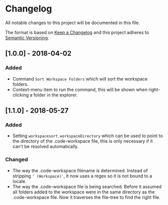 # Changelog
All notable changes to this project will be documented in this file.

The format is based on [Keep a Changelog](http://keepachangelog.com/en/1.0.0/)
and this project adheres to [Semantic Versioning](http://semver.org/spec/v2.0.0.html).

## [1.0.0] - 2018-04-02
### Added
- Command `Sort Workspace Folders` which will sort the workspace folders.
- Context-menu item to run the command, this will be shown when right-clicking a folder in the explorer.

## [1.1.0] - 2018-05-27
### Added
- Setting `workspacesort.workspaceDirectory` which can be used to point to the directory of the .code-workspace file, this is only necessary if it can't be resolved automatically.

### Changed
- The way the .code-workspace filename is determined. Instead of stripping `' (Workspace)'`, it now uses a regex so it is not bound to a locale.
- The way the .code-workspace file is being searched. Before it assumed all folders added to the workspace were in the same directory as the .code-workspace file. Now it traverses the file-tree to find the right file.